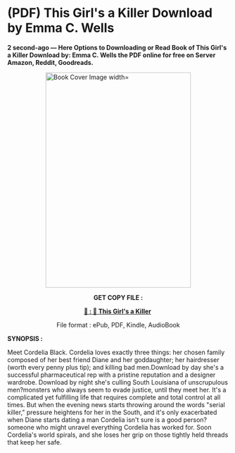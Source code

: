 # (PDF) This Girl's a Killer Download by Emma C. Wells

<p><strong>2 second-ago &mdash; Here Options to Downloading or Read Book of This Girl's a Killer Download by: Emma C. Wells the PDF online for free on Server Amazon, Reddit, Goodreads.</strong></p><p><a href="https://us.ebookarea.xyz/?book=202204691-this-girl-s-a-killer"><img style="display: block; margin-left: auto; margin-right: auto;" src="https://i.gr-assets.com/images/S/compressed.photo.goodreads.com/books/1707765975l/202204691.jpg" alt="Book Cover Image width=" width="330" height="488" /></a></p><p style="text-align: center;"><strong>GET COPY FILE :</strong></p><p style="text-align: center;"><strong><a href="https://us.ebookarea.xyz/?book=202204691-this-girl-s-a-killer" target="_blank" rel="noopener">📢 : 🔗 This Girl's a Killer</a>&nbsp;</strong></p><p style="text-align: center;">File format : ePub, PDF, Kindle, AudioBook</p><p><strong>SYNOPSIS :</strong></p><p>Meet Cordelia Black. Cordelia loves exactly three things: her chosen family composed of her best friend Diane and her goddaughter; her hairdresser (worth every penny plus tip); and killing bad men.Download by day she's a successful pharmaceutical rep with a pristine reputation and a designer wardrobe. Download by night she's culling South Louisiana of unscrupulous men?monsters who always seem to evade justice, until they meet her. It's a complicated yet fulfilling life that requires complete and total control at all times. But when the evening news starts throwing around the words "serial killer," pressure heightens for her in the South, and it's only exacerbated when Diane starts dating a man Cordelia isn't sure is a good person?someone who might unravel everything Cordelia has worked for. Soon Cordelia's world spirals, and she loses her grip on those tightly held threads that keep her safe.</p>
